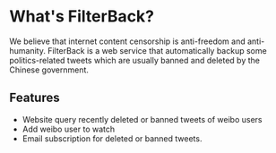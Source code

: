 # What's FilterBack?

We believe that internet content censorship is anti-freedom and anti-humanity. FilterBack is a web service that automatically backup some politics-related tweets which are usually banned and deleted by the Chinese government.

## Features

- Website query recently deleted or banned tweets of weibo users
- Add weibo user to watch
- Email subscription for deleted or banned tweets.
